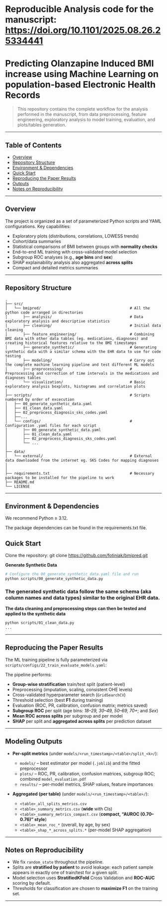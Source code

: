 # Reproducible Analysis code for the manuscript: https://doi.org/10.1101/2025.08.26.25334441 
# Predicting Olanzapine Induced BMI increase using Machine Learning on population-based Electronic Health Records

> This repository contains the complete workflow for the analysis performed in the manuscript, from data preprocessing, feature engineering, exploratory analysis to model training, evaluation, and plots/tables generation.

---

## Table of Contents

* [Overview](#overview)
* [Repository Structure](#repository-structure)
* [Environment & Dependencies](#environment--dependencies)
* [Quick Start](#quick-start)
* [Reproducing the Paper Results](#reproducing-the-paper-results)
* [Outputs](#outputs)
* [Notes on Reproducibility](#notes-on-reproducibility)

---

## Overview

The project is organized as a set of parameterized Python scripts and YAML configurations. Key capabilities:

* Exploratory plots (distributions, correlations, LOWESS trends)
* Cohort/data summaries
* Statistical comparisons of BMI between groups with **normality checks**
* End-to-end ML training with cross-validated model selection
* Subgroup ROC analyses (e.g., **age bins** and **sex**)
* SHAP explainability analysis also aggregated **across splits**
* Compact and detailed metrics summaries

---

## Repository Structure

```
.
├── src/
│   └── bmipred/                                        # All the python code arranged in directories
│       ├── analysis/                                   # Data exploratory analysis and descriptive statistics
│       ├── cleaning/                                   # Initial data cleaning
│       ├── feature_engineering/                        # Combining BMI data with other data tables (eg. medications, diagnoses) and creating historical features relative to the BMI timestamps
│       ├── generate_synthetic/                         # Generating synthetic data with a similar schema with the EHR data to use for code testing 
│       ├── modeling/                                   # Carry out the complete machine learning pipeline and test different ML models
│       ├── preprocessing/                              # Preprocessing and correction of time intervals in the medications and diagnoses tables
│       └── visualization/                              # Basic exploratory analysis boxplots, histograms and correlation plots
│          
├── scripts/                                            # Scripts numbered by order of excecution
│   ├── 00_generate_synthetic_data.yaml
│   ├── 01_clean_data.yaml
│   ├── 02_preprocess_diagnosis_sks_codes.yaml
│   ├──...
│   └── configs/                                        # Configuration .yaml files for each script
│       ├── 00_generate_synthetic_data.yaml
│       ├── 01_clean_data.yaml
│       ├── 02_preprocess_diagnosis_sks_codes.yaml
│       └── ...
│       
├── data/
│   └── external/                                       # External data downloaded from the internet eg. SKS Codes for mapping diagnoses
│ 
│              
├── requirements.txt                                    # Necessary packages to be installed for the pipeline to work
├── README.md
└── LICENSE
```

---

## Environment & Dependencies

We recommend Python ≥ 3.12.

The package dependencies can be found in the requirements.txt file.

## Quick Start

Clone the repository:
git clone https://github.com/fotiniak/bmipred.git

**Generate Synthetic Data**

```bash
# Configure the 00_generate_synthetic_data.yaml file and run
python scripts/00_generate_synthetic_data.py
```
### The generated synthetic data follow the same schema (aka column names and data types) similar to the original EHR data.

**The data cleaning and preprocessing steps can then be tested and applied to the synthetic data**

```bash
python scripts/01_clean_data.py
...
```
---

## Reproducing the Paper Results

The ML training pipeline is fully parameterized via `scripts/configs/22_train_evaluate_models.yaml`:

The pipeline performs:

* **Group-wise stratification** train/test split (patient-level)
* Preprocessing (imputation, scaling, consistent OHE levels)
* Cross-validated hyperparameter search (`GridSearchCV`)
* Threshold selection (best **F1** during training)
* Evaluation (ROC, PR, calibration, confusion matrix; metrics saved)
* **Subgroup ROC** per split (age bins: *18–29, 30–49, 50–69, 70+*; and *Sex*)
* **Mean ROC across splits** per subgroup and per model
* **SHAP** per split and **aggregated across splits** per prediction dataset

---

## Modeling Outputs

* **Per-split metrics** (under `models/<run_timestamp>/<table>/split_<k>/`):

  * `models/` – best estimator per model (`.joblib`) and the fitted preprocessor
  * `plots/` – ROC, PR, calibration, confusion matrices, subgroup ROC; combined `model_evaluation.pdf`
  * `results/` – per-model metrics, SHAP values, feature importances

* **Aggregated (per table)** (under `models/<run_timestamp>/<table>/`):

  * `<table>_all_splits_metrics.csv`
  * `<table>_summary_metrics.csv` (**wide** with CIs)
  * `<table>_summary_metrics_compact.csv` (**compact, “AUROC (0.70–0.76)” style**)
  * `<table>_mean_roc_*` (overall, by age, by sex)
  * `<table>_shap_*_across_splits.*` (per-model SHAP aggregation)


---

## Notes on Reproducibility

* We fix `random_state` throughout the pipeline.
* Splits are **stratified by patient** to avoid leakage: each patient sample appears in exactly one of train/test for a given split.
* Model selection uses **StratifiedKFold** Cross Validation and **ROC-AUC** scoring by default.
* Thresholds for classification are chosen to **maximize F1** on the training set.

---
